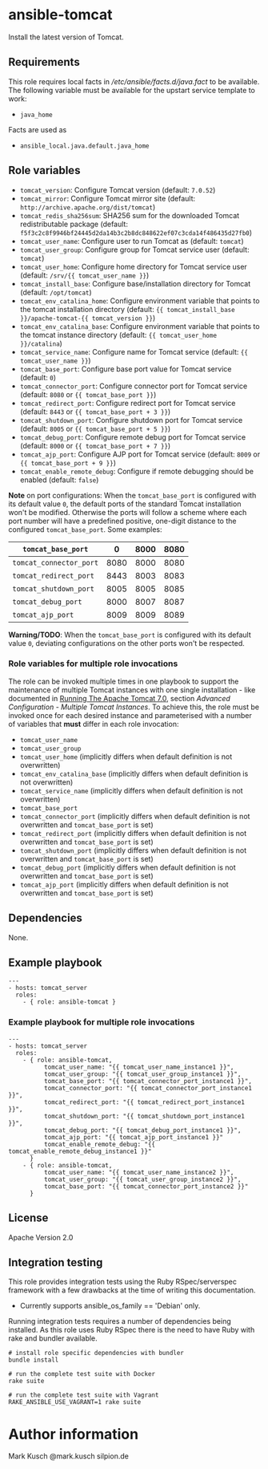 # ansible-tomcat

Install the latest version of Tomcat.

## Requirements

This role requires local facts in */etc/ansible/facts.d/java.fact*
to be available. The following variable must be available for the
upstart service template to work:

* ``java_home``

Facts are used as

* ``ansible_local.java.default.java_home``

## Role variables

* ``tomcat_version``: Configure Tomcat version (default: ``7.0.52``)
* ``tomcat_mirror``: Configure Tomcat mirror site (default: ``http://archive.apache.org/dist/tomcat``)
* ``tomcat_redis_sha256sum``: SHA256 sum for the downloaded Tomcat redistributable package (default: ``f5f3c2c8f9946bf24445d2da14b3c2b8dc848622ef07c3cda14f486435d27fb0``)
* ``tomcat_user_name``: Configure user to run Tomcat as (default: ``tomcat``)
* ``tomcat_user_group``: Configure group for Tomcat service user (default: ``tomcat``)
* ``tomcat_user_home``: Configure home directory for Tomcat service user (default: ``/srv/{{ tomcat_user_name }}``)
* ``tomcat_install_base``: Configure base/installation directory for Tomcat (default: ``/opt/tomcat``)
* ``tomcat_env_catalina_home``: Configure environment variable that points to the tomcat installation directory (default: ``{{ tomcat_install_base }}/apache-tomcat-{{ tomcat_version }}``)
* ``tomcat_env_catalina_base``: Configure environment variable that points to the tomcat instance directory (default: ``{{ tomcat_user_home }}/catalina``)
* ``tomcat_service_name``: Configure name for Tomcat service (default: ``{{ tomcat_user_name }}``)
* ``tomcat_base_port``: Configure base port value for Tomcat service (default: ``0``)
* ``tomcat_connector_port``: Configure connector port for Tomcat service (default: ``8080`` or ``{{ tomcat_base_port }}``)
* ``tomcat_redirect_port``: Configure redirect port for Tomcat service (default: ``8443`` or ``{{ tomcat_base_port + 3 }}``)
* ``tomcat_shutdown_port``: Configure shutdown port for Tomcat service (default: ``8005`` or ``{{ tomcat_base_port + 5 }}``)
* ``tomcat_debug_port``: Configure remote debug port for Tomcat service (default: ``8000`` or ``{{ tomcat_base_port + 7 }}``)
* ``tomcat_ajp_port``: Configure AJP port for Tomcat service (default: ``8009`` or ``{{ tomcat_base_port + 9 }}``)
* ``tomcat_enable_remote_debug``: Configure if remote debugging should be enabled (default: ``false``)

**Note** on port configurations: When the ``tomcat_base_port`` is configured with its default
value ``0``, the default ports of the standard Tomcat installation won't be modified. Otherwise
the ports will follow a scheme where each port number will have a predefined positive, one-digit
distance to the configured ``tomcat_base_port``. Some examples:

| ``tomcat_base_port``      | 0    | 8000 | 8080 |
|---------------------------|------|------|------|
| ``tomcat_connector_port`` | 8080 | 8000 | 8080 |
| ``tomcat_redirect_port``  | 8443 | 8003 | 8083 |
| ``tomcat_shutdown_port``  | 8005 | 8005 | 8085 |
| ``tomcat_debug_port``     | 8000 | 8007 | 8087 |
| ``tomcat_ajp_port``       | 8009 | 8009 | 8089 |

**Warning/TODO**: When the ``tomcat_base_port`` is configured with its default
value ``0``, deviating configurations on the other ports won't be respected.

### Role variables for multiple role invocations

The role can be invoked multiple times in one playbook to support the maintenance
of multiple Tomcat instances with one single installation - like documented in
[Running The Apache Tomcat 7.0](http://tomcat.apache.org/tomcat-7.0-doc/RUNNING.txt),
section *Advanced Configuration - Multiple Tomcat Instances*. To achieve this, the
role must be invoked once for each desired instance and parameterised with a number
of variables that **must** differ in each role invocation:

* ``tomcat_user_name``
* ``tomcat_user_group``
* ``tomcat_user_home`` (implicitly differs when default definition is not overwritten)
* ``tomcat_env_catalina_base`` (implicitly differs when default definition is not overwritten)
* ``tomcat_service_name`` (implicitly differs when default definition is not overwritten)
* ``tomcat_base_port``
* ``tomcat_connector_port`` (implicitly differs when default definition is not overwritten and ``tomcat_base_port`` is set)
* ``tomcat_redirect_port`` (implicitly differs when default definition is not overwritten and ``tomcat_base_port`` is set)
* ``tomcat_shutdown_port`` (implicitly differs when default definition is not overwritten and ``tomcat_base_port`` is set)
* ``tomcat_debug_port`` (implicitly differs when default definition is not overwritten and ``tomcat_base_port`` is set)
* ``tomcat_ajp_port`` (implicitly differs when default definition is not overwritten and ``tomcat_base_port`` is set)

## Dependencies

None.

## Example playbook

    ---
    - hosts: tomcat_server
      roles:
        - { role: ansible-tomcat }

### Example playbook for multiple role invocations

    ---
    - hosts: tomcat_server
      roles:
        - { role: ansible-tomcat,
              tomcat_user_name: "{{ tomcat_user_name_instance1 }}",
              tomcat_user_group: "{{ tomcat_user_group_instance1 }}",
              tomcat_base_port: "{{ tomcat_connector_port_instance1 }}",
              tomcat_connector_port: "{{ tomcat_connector_port_instance1 }}",
              tomcat_redirect_port: "{{ tomcat_redirect_port_instance1 }}",
              tomcat_shutdown_port: "{{ tomcat_shutdown_port_instance1 }}",
              tomcat_debug_port: "{{ tomcat_debug_port_instance1 }}",
              tomcat_ajp_port: "{{ tomcat_ajp_port_instance1 }}"
              tomcat_enable_remote_debug: "{{ tomcat_enable_remote_debug_instance1 }}"
          }
        - { role: ansible-tomcat,
              tomcat_user_name: "{{ tomcat_user_name_instance2 }}",
              tomcat_user_group: "{{ tomcat_user_group_instance2 }}",
              tomcat_base_port: "{{ tomcat_connector_port_instance2 }}"
          }

## License

Apache Version 2.0

## Integration testing

This role provides integration tests using the Ruby RSpec/serverspec framework
with a few drawbacks at the time of writing this documentation.

- Currently supports ansible_os_family == 'Debian' only.

Running integration tests requires a number of dependencies being
installed. As this role uses Ruby RSpec there is the need to have
Ruby with rake and bundler available.

    # install role specific dependencies with bundler
    bundle install

<!-- -->

    # run the complete test suite with Docker
    rake suite

<!-- -->

    # run the complete test suite with Vagrant
    RAKE_ANSIBLE_USE_VAGRANT=1 rake suite

# Author information

Mark Kusch @mark.kusch silpion.de


<!-- vim: set ts=4 sw=4 et nofen: -->
